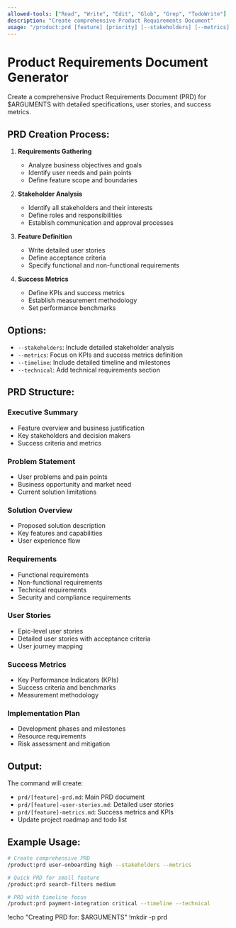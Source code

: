 ```yaml
---
allowed-tools: ["Read", "Write", "Edit", "Glob", "Grep", "TodoWrite"]
description: "Create comprehensive Product Requirements Document"
usage: "/product:prd [feature] [priority] [--stakeholders] [--metrics] [--timeline]"
---
```


# Product Requirements Document Generator

Create a comprehensive Product Requirements Document (PRD) for $ARGUMENTS with detailed specifications, user stories, and success metrics.

## PRD Creation Process:

1. **Requirements Gathering**
   - Analyze business objectives and goals
   - Identify user needs and pain points
   - Define feature scope and boundaries

2. **Stakeholder Analysis**
   - Identify all stakeholders and their interests
   - Define roles and responsibilities
   - Establish communication and approval processes

3. **Feature Definition**
   - Write detailed user stories
   - Define acceptance criteria
   - Specify functional and non-functional requirements

4. **Success Metrics**
   - Define KPIs and success metrics
   - Establish measurement methodology
   - Set performance benchmarks

## Options:

- `--stakeholders`: Include detailed stakeholder analysis
- `--metrics`: Focus on KPIs and success metrics definition
- `--timeline`: Include detailed timeline and milestones
- `--technical`: Add technical requirements section

## PRD Structure:

### Executive Summary
- Feature overview and business justification
- Key stakeholders and decision makers
- Success criteria and metrics

### Problem Statement
- User problems and pain points
- Business opportunity and market need
- Current solution limitations

### Solution Overview
- Proposed solution description
- Key features and capabilities
- User experience flow

### Requirements
- Functional requirements
- Non-functional requirements
- Technical requirements
- Security and compliance requirements

### User Stories
- Epic-level user stories
- Detailed user stories with acceptance criteria
- User journey mapping

### Success Metrics
- Key Performance Indicators (KPIs)
- Success criteria and benchmarks
- Measurement methodology

### Implementation Plan
- Development phases and milestones
- Resource requirements
- Risk assessment and mitigation

## Output:

The command will create:
- `prd/[feature]-prd.md`: Main PRD document
- `prd/[feature]-user-stories.md`: Detailed user stories
- `prd/[feature]-metrics.md`: Success metrics and KPIs
- Update project roadmap and todo list

## Example Usage:

```bash
# Create comprehensive PRD
/product:prd user-onboarding high --stakeholders --metrics

# Quick PRD for small feature
/product:prd search-filters medium

# PRD with timeline focus
/product:prd payment-integration critical --timeline --technical
```

!echo "Creating PRD for: $ARGUMENTS"
!mkdir -p prd